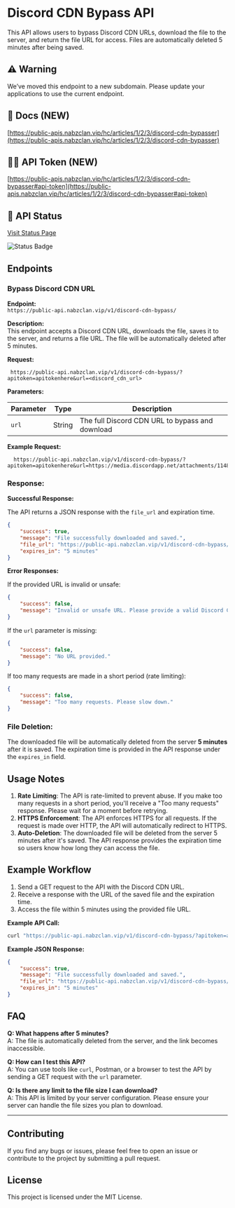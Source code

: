 
# Discord CDN Bypass API

This API allows users to bypass Discord CDN URLs, download the file to the server, and return the file URL for access. Files are automatically deleted 5 minutes after being saved.


## ⚠️ Warning

We’ve moved this endpoint to a new subdomain. Please update your applications to use the current endpoint.

## 📝 Docs (NEW)

[https://public-apis.nabzclan.vip/hc/articles/1/2/3/discord-cdn-bypasser](https://public-apis.nabzclan.vip/hc/articles/1/2/3/discord-cdn-bypasser)

## 👨‍💻 API Token (NEW)

[https://public-apis.nabzclan.vip/hc/articles/1/2/3/discord-cdn-bypasser#api-token](https://public-apis.nabzclan.vip/hc/articles/1/2/3/discord-cdn-bypasser#api-token)


## 📖 API Status

[Visit Status Page](https://uptime.nabzclan.vip/status/public-apis)

![Status Badge](https://uptime.nabzclan.vip/api/badge/5/status?style=plastic)

## Endpoints

### Bypass Discord CDN URL
**Endpoint:**  
`https://public-api.nabzclan.vip/v1/discord-cdn-bypass/`

**Description:**  
This endpoint accepts a Discord CDN URL, downloads the file, saves it to the server, and returns a file URL. The file will be automatically deleted after 5 minutes.

**Request:**

```text
 https://public-api.nabzclan.vip/v1/discord-cdn-bypass/?apitoken=apitokenhere&url=<discord_cdn_url>
```

**Parameters:**

| Parameter | Type   | Description                                     |
|-----------|--------|-------------------------------------------------|
| `url`     | String | The full Discord CDN URL to bypass and download |

**Example Request:**

```text
  https://public-api.nabzclan.vip/v1/discord-cdn-bypass/?apitoken=apitokenhere&url=https://media.discordapp.net/attachments/1148078060407640084/1284251990146154542/IMG_0739.jpg
```

### Response:

**Successful Response:**

The API returns a JSON response with the `file_url` and expiration time.

```json
{
    "success": true,
    "message": "File successfully downloaded and saved.",
    "file_url": "https://public-api.nabzclan.vip/v1/discord-cdn-bypass/uploads/unique_folder/file.png",
    "expires_in": "5 minutes"
}
```

**Error Responses:**

If the provided URL is invalid or unsafe:

```json
{
    "success": false,
    "message": "Invalid or unsafe URL. Please provide a valid Discord CDN link."
}
```

If the `url` parameter is missing:

```json
{
    "success": false,
    "message": "No URL provided."
}
```

If too many requests are made in a short period (rate limiting):

```json
{
    "success": false,
    "message": "Too many requests. Please slow down."
}
```

### File Deletion:

The downloaded file will be automatically deleted from the server **5 minutes** after it is saved. The expiration time is provided in the API response under the `expires_in` field.

## Usage Notes

1. **Rate Limiting**: The API is rate-limited to prevent abuse. If you make too many requests in a short period, you'll receive a "Too many requests" response. Please wait for a moment before retrying.
2. **HTTPS Enforcement**: The API enforces HTTPS for all requests. If the request is made over HTTP, the API will automatically redirect to HTTPS.
3. **Auto-Deletion**: The downloaded file will be deleted from the server 5 minutes after it's saved. The API response provides the expiration time so users know how long they can access the file.

## Example Workflow

1. Send a GET request to the API with the Discord CDN URL.
2. Receive a response with the URL of the saved file and the expiration time.
3. Access the file within 5 minutes using the provided file URL.

**Example API Call:**

```bash
curl "https://public-api.nabzclan.vip/v1/discord-cdn-bypass/?apitoken=apitokenhere&url=https://media.discordapp.net/attachments/1148078060407640084/1284251990146154542/IMG_0739.jpg"
```

**Example JSON Response:**

```json
{
    "success": true,
    "message": "File successfully downloaded and saved.",
    "file_url": "https://public-api.nabzclan.vip/v1/discord-cdn-bypass/uploads/unique_folder/file.png",
    "expires_in": "5 minutes"
}
```

## FAQ

**Q: What happens after 5 minutes?**  
A: The file is automatically deleted from the server, and the link becomes inaccessible.

**Q: How can I test this API?**  
A: You can use tools like `curl`, Postman, or a browser to test the API by sending a GET request with the `url` parameter.

**Q: Is there any limit to the file size I can download?**  
A: This API is limited by your server configuration. Please ensure your server can handle the file sizes you plan to download.

---

## Contributing

If you find any bugs or issues, please feel free to open an issue or contribute to the project by submitting a pull request.

## License

This project is licensed under the MIT License.
